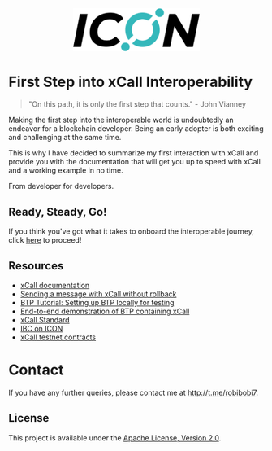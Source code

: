 <p align="center" >
  <img
    width="250px"
    src="./icon_img.png" 
    alt="Icon logo">
</p>

# First Step into xCall Interoperability

> "On this path, it is only the first step that counts." - John Vianney

Making the first step into the interoperable world is undoubtedly an endeavor for a blockchain developer. Being an early adopter is both exciting and challenging at the same time.

This is why I have decided to summarize my first interaction with xCall and provide you with the documentation that will get you up to speed with xCall and a working example in no time.

From developer for developers.

## Ready, Steady, Go!

If you think you've got what it takes to onboard the interoperable journey, click [here](docs/STARTING_WITH_XCALL.md) to proceed!

## Resources

- [xCall documentation](https://www.xcall.dev/what-is-xcall)
- [Sending a message with xCall without rollback](https://www.xcall.dev/quickstart/sending-a-message)
- [BTP Tutorial: Setting up BTP locally for testing ](https://www.xcall.dev/quickstart/setting-up-a-local-environment)
- [End-to-end demonstration of BTP containing xCall](https://www.xcall.dev/guides/build-a-cross-chain-voting-dapp/build-a-cross-chain-voting-dapp-part-1)
- [xCall Standard](https://github.com/icon-project/IIPs/blob/master/IIPS/iip-52.md)
- [IBC on ICON](https://github.com/icon-project/IBC-Integration)
- [xCall testnet contracts](https://docs.icon.community/cross-chain-communication/blockchain-transmission-protocol-btp)

# Contact

If you have any further queries, please contact me at http://t.me/robibobi7.

## License

This project is available under the [Apache License, Version 2.0](LICENSE).